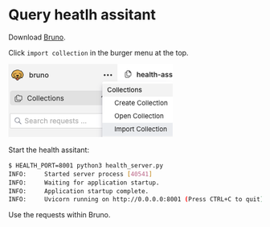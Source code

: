# Query heatlh assitant

Download [Bruno](https://www.usebruno.com/).

Click `import collection` in the burger menu at the top.

![](img/bruno-import.png)

Start the health assitant:

```bash
$ HEALTH_PORT=8001 python3 health_server.py                       
INFO:     Started server process [40541]
INFO:     Waiting for application startup.
INFO:     Application startup complete.
INFO:     Uvicorn running on http://0.0.0.0:8001 (Press CTRL+C to quit)
```

Use the requests within Bruno.